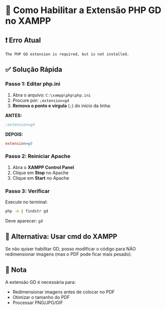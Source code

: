 # 🔧 Como Habilitar a Extensão PHP GD no XAMPP

## ❗ Erro Atual
```
The PHP GD extension is required, but is not installed.
```

## ✅ Solução Rápida

### Passo 1: Editar php.ini
1. Abra o arquivo: `C:\xampp\php\php.ini`
2. Procure por: `;extension=gd`
3. **Remova o ponto e vírgula** (`;`) do início da linha:

**ANTES:**
```ini
;extension=gd
```

**DEPOIS:**
```ini
extension=gd
```

### Passo 2: Reiniciar Apache
1. Abra o **XAMPP Control Panel**
2. Clique em **Stop** no Apache
3. Clique em **Start** no Apache

### Passo 3: Verificar
Execute no terminal:
```bash
php -m | findstr gd
```

Deve aparecer: `gd`

## 🎯 Alternativa: Usar cmd do XAMPP

Se não quiser habilitar GD, posso modificar o código para NÃO redimensionar imagens (mas o PDF pode ficar mais pesado).

## 📝 Nota
A extensão GD é necessária para:
- Redimensionar imagens antes de colocar no PDF
- Otimizar o tamanho do PDF
- Processar PNG/JPG/GIF

